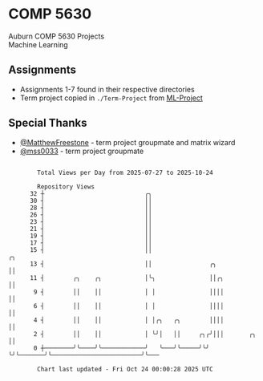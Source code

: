 # COMP 5630
Auburn COMP 5630 Projects  
Machine Learning

## Assignments
- Assignments 1-7 found in their respective directories
- Term project copied in `./Term-Project` from [ML-Project](https://github.com/wumphlett/ML-Project)

## Special Thanks
- [@MatthewFreestone](https://github.com/MatthewFreestone) - term project groupmate and matrix wizard
- [@mss0033](https://github.com/mss0033) - term project groupmate

```

        Total Views per Day from 2025-07-27 to 2025-10-24

        Repository Views
      32 ┼                            ╭╮
      30 ┤                            ││
      28 ┤                            ││
      26 ┤                            ││
      23 ┤                            ││
      21 ┤                            ││
      19 ┤                            ││
      17 ┤                            ││
      15 ┤                            ││                                                      ╭╮
      13 ┤                            ││                ╭╮                                    ││
      11 ┤        ╭╮    ╭╮            │╰╮               ││╭╮                                  ││
       9 ┤        ││    ││            │ │               ││││                                  ││
       6 ┤        ││    ││            │ │               ││││                                  ││
       4 ┤        ││    ││            │ │╭╮   ╭╮        ││││                                  ││
       2 ┤        ││    ││            │ ╰╯│   ││     ╭╮╭╯│││       ╭╮                         ││
       0 ┼────────╯╰────╯╰────────────╯   ╰───╯╰─────╯╰╯ ╰╯╰───────╯╰─────────────────────────╯╰───

        Chart last updated - Fri Oct 24 00:00:28 2025 UTC
        
```
